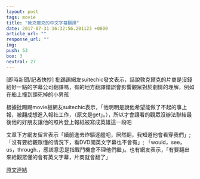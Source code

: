 ```yaml
---
layout: post
tags: movie
title: "敦克爾克的中文字幕翻譯"
date: 2017-07-31 16:32:56.201123 +0800
article_url: ""
response_url: ""
img: 
push: 53
boo: 3
neutral: 27
---
```


[即時新聞/記者快抄] 批踢踢網友suitechic發文表示，話說敦克爾克的片商是沒錢給好一點的字幕公司翻譯嗎，有的地方翻譯錯誤會影響觀眾對於劇情的理解，例如在船上撞到頭死掉的小男孩

根據批踢踢movie板網友suitechic表示，「他明明是說他希望能做了不起的事上報，被翻成想進入報社工作，（原文是get」。），所以才會讓看的觀眾沒辦法聯結最後他的好朋友讓他的照片登上報紙被寫成英雄這一段吧

文章下方網友留言表示「續前進去炸驅逐艦吧，居然翻，我知道他會看穿我們」;「沒有要給觀眾懂的情況下，看DVD開英文字幕也不會有」; 「would，see，us，through.，應該意思是指戰鬥機會不理他們繼」。也有網友表示，「有要翻出來給觀眾懂的會有英文字幕，片商就會翻了」

<a href = "https://www.ptt.cc/bbs/movie/M.1501084179.A.202.html">原文連結</a>

